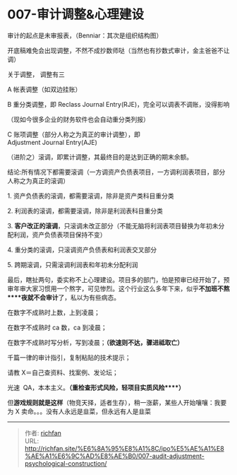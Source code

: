 # 007-审计调整&心理建设

审计的起点是未审报表，（Benniar：其次是组织结构图）

开底稿难免会出现调整，不然不成抄数师哒（当然也有抄数式审计，金主爸爸不让调）

关于调整， 调整有三

A 帐表调整（如双边挂账）

B 重分类调整，即 Reclass Journal Entry(RJE)，完全可以调表不调账，没得影响

（现如今很多企业的财务软件也会自动重分类列报）

C 账项调整（部分人称之为真正的审计调整），即 Adjustment Journal Entry(AJE)

（进阶之）滚调，即累计调整，其最终目的是达到正确的期末余额。

结论:所有情况下都需要滚调（一方调资产负债表项目，一方调利润表项目，部分人称之为真正的滚调）

1. 资产负债表的滚调，都需要滚调，除非是资产类科目重分类

2. 利润表的滚调，都需要滚调，除非是利润表科目重分类

3. **客户改正的滚调**，只滚调未改正部分（不能无脑将利润表项目替换为年初未分配利润，资产负债表项目保持不变）

4. 重分类的滚调，只滚调资产负债表和利润表交叉部分

5. 跨期滚调，只需滚调利润表和年初未分配利润

最后，瞎扯两句，委实称不上心理建设。项目多的部门，怕是预审已经开始了，预审年审大家习惯用一个熬字，可见惨烈。这个行业这么多年下来，似乎**不加班不熬****夜就不会审计**了，私以为有些病态。

在数字不成熟时上数，上到凌晨；

在数字不成熟时 ca 数，ca 到凌晨；

在数字不成熟时写分析，写到凌晨；**（****欲速则不达，骤进祗取亡****）**

千篇一律的审计指引，复制粘贴的技术提示；

请教 X＝自己查资料、找案例、发论坛；

光速  QA，本本主义。**（重检查形式风险，轻项目实质风险****）**

但**游戏规则就是这样**（物竞天择，适者生存），稍一涨薪，某些人开始嚷嚷：我要为 X 卖命。。。没有人永远是韭菜，但永远有人是韭菜

---

> 作者: [richfan](https://richfan.site/)  
> URL: http://richfan.site/%E6%8A%95%E8%A1%8C/ipo%E5%AE%A1%E8%AE%A1%E6%9C%AD%E8%AE%B0/007-audit-adjustment-psychological-construction/  

